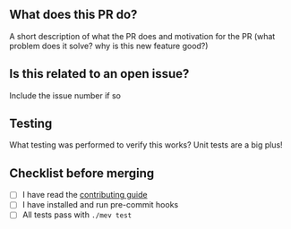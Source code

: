 ## What does this PR do?

A short description of what the PR does and motivation for the PR (what problem does it solve? why is this new feature good?)

## Is this related to an open issue?

Include the issue number if so

## Testing

What testing was performed to verify this works? Unit tests are a big plus!

## Checklist before merging
- [ ] I have read the [contributing guide](https://github.com/flashbots/mev-inspect-py/blob/main/CONTRIBUTING.md)
- [ ] I have installed and run pre-commit hooks
- [ ] All tests pass with `./mev test`
